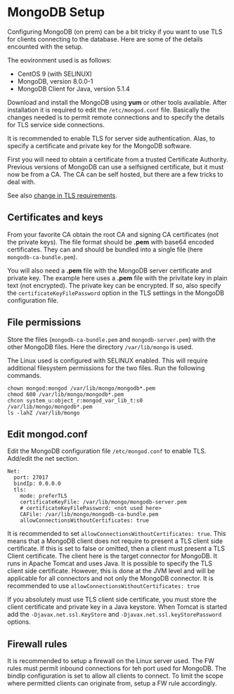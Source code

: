 # MongoDB Setup
Configuring MongoDB (on prem) can be a bit tricky if you want to use TLS for clients connecting to the database.
Here are some of the details encounted with the setup.

The eovironment used is as follows:

- CentOS 9 (with SELINUX)
- MongoDB, version 8.0.0-1
- MongoDB Client for Java, version 5.1.4

Download and install the MongoDB using **yum** or other tools available.
After installation it is required to edit the `/etc/mongod.conf` file.
Basically the changes needed is to permit remote connections and to specify
the details for TLS service side connections.

It is recommended to enable TLS for server side authentication. Alas, to specify
a certificate and private key for the MongoDB software.

First you will need to obtain a certificate from a trusted Certificate Authority.
Previous versions of MongoDB can use a selfsigned certificate, but it must now
be from a CA. The CA can be self hosted, but there are a few tricks to deal with.

See also [change in TLS requirements](https://jira.mongodb.org/browse/SERVER-72839).

## Certificates and keys

From your favorite CA obtain the root CA and signing CA certificates (not the private keys).
The file format should be **.pem** with base64 encoded certificates. They can and should
be bundled into a single file (here `mongodb-ca-bundle.pem`).

You will also need a **.pem** file with the MongoDB server certificate and private key.
The example here uses a **.pem** file with the privitate key in plain text (not encrypted).
The private key can be encrypted. If so, also specify the `certificateKeyFilePassword`
option in the TLS settings in the MongoDB configuration file.

## File permissions

Store the files (`mongodb-ca-bundle.pem` and `mongodb-server.pem`) with the other
MongoDB files. Here the directory `/var/lib/mongo` is used.

The Linux used is configured with SELINUX enabled. This will require additional
filesystem permissions for the two files. Run the following commands.

```
chown mongod:mongod /var/lib/mongo/mongodb*.pem
chmod 600 /var/lib/mongo/mongodb*.pem
chcon system_u:object_r:mongod_var_lib_t:s0 /var/lib/mongo/mongodb*.pem
ls -lahZ /var/lib/mongo
```

## Edit mongod.conf

Edit the MongoDB configuration file `/etc/mongod.conf` to enable TLS.
Add/edit the net section.

```
Net:
  port: 27017
  bindIp: 0.0.0.0
  tls:
    mode: preferTLS
    certificateKeyFile: /var/lib/mongo/mongodb-server.pem
    # certificateKeyFilePassword: <not used here>
	CAFile: /var/lib/mongo/mongodb-ca-bundle.pem
	allowConnectionsWithoutCertificates: true
```

It is recommended to set `allowConnectionsWithoutCertificates: true`. This means
that a MongoDB client does not require to present a TLS client side certificate.
If this is set to false or omitted, then a client must present a TLS Client certificate.
The client here is the target connector for MongoDB. It runs in Apache Tomcat
and uses Java. It is possible to specify the TLS client side certificate.
However, this is done at the JVM level and will be applicable for all connectors
and not only the MongoDB connector.
It is recommended to use `allowConnectionsWithoutCertificates: true`

If you absolutely must use TLS client side certificate, you must store the
client certificate and private key in a Java keystore. When Tomcat is started
add the `-Djavax.net.ssl.KeyStore` and `-Djavax.net.ssl.keyStorePassword` options.

## Firewall rules

It is recommended to setup a firewall on the Linux server used. The FW rules must
permit inbound connections for teh port used for MongoDB.
The bindIp configuration is set to allow all clients to connect. To limit
the scope where permitted clients can originate from, setup a FW rule accordingly.

